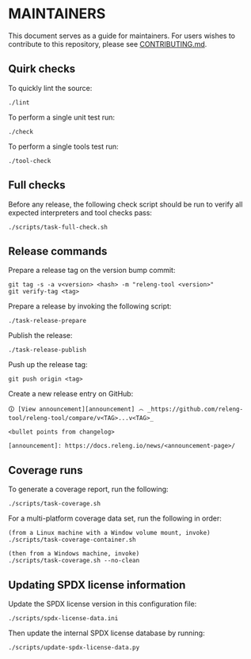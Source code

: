 # MAINTAINERS

This document serves as a guide for maintainers. For users wishes to contribute
to this repository, please see [CONTRIBUTING.md](CONTRIBUTING.md).

## Quirk checks

To quickly lint the source:

```
./lint
```

To perform a single unit test run:

```
./check
```

To perform a single tools test run:

```
./tool-check
```

## Full checks

Before any release, the following check script should be run to verify all
expected interpreters and tool checks pass:

```
./scripts/task-full-check.sh
```

## Release commands

Prepare a release tag on the version bump commit:

```shell-session
git tag -s -a v<version> <hash> -m "releng-tool <version>"
git verify-tag <tag>
```

Prepare a release by invoking the following script:

```shell-session
./task-release-prepare
```

Publish the release:

```shell-session
./task-release-publish
```

Push up the release tag:

```shell-session
git push origin <tag>
```

Create a new release entry on GitHub:

```
🛈 [View announcement][announcement] ෴ _https://github.com/releng-tool/releng-tool/compare/v<TAG>...v<TAG>_

<bullet points from changelog>

[announcement]: https://docs.releng.io/news/<announcement-page>/
```

## Coverage runs

To generate a coverage report, run the following:

```
./scripts/task-coverage.sh
```

For a multi-platform coverage data set, run the following in order:

```
(from a Linux machine with a Window volume mount, invoke)
./scripts/task-coverage-container.sh

(then from a Windows machine, invoke)
./scripts/task-coverage.sh --no-clean
```

## Updating SPDX license information

Update the SPDX license version in this configuration file:

```
./scripts/spdx-license-data.ini
```

Then update the internal SPDX license database by running:

```
./scripts/update-spdx-license-data.py
```
